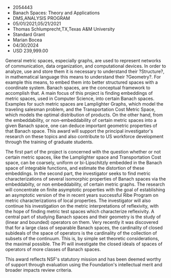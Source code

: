 
* 2054443
* Banach Spaces: Theory and Applications
* DMS,ANALYSIS PROGRAM
* 05/01/2021,05/21/2021
* Thomas Schlumprecht,TX,Texas A&M University
* Standard Grant
* Marian Bocea
* 04/30/2024
* USD 239,999.00

General metric spaces, especially graphs, are used to represent networks of
communication, data organization, and computational devices. In order to
analyze, use and store them it is necessary to understand their ?Structure?, in
mathematical language this means to understand their ?Geometry?. For example
this means, to embed them into better structured spaces with a coordinate
system. Banach spaces, are the conceptual framework to accomplish that. A main
focus of this project is finding embeddings of metric spaces, used in Computer
Science, into certain Banach spaces. Examples for such metric spaces are
Lamplighter Graphs, which model the traveling salesman problem, and the
Transportation Cost Metric Space, which models the optimal distribution of
products. On the other hand, from the embeddability, or non-embeddability of
certain metric spaces into a given Banach space, one can deduce important
geometric properties of that Banach space. This award will support the principal
investigator's research on these topics and also contribute to US workforce
development through the training of graduate students.

The first part of the project is concerned with the question whether or not
certain metric spaces, like the Lamplighter space and Transportation Cost space,
can be coarsely, uniform or bi-Lipschitzly embedded in the Banach space of
integrable functions, and estimate the distortion of these embeddings. In the
second part, the investigator seeks to find metric characterizations of several
isomorphic properties of Banach spaces via the embeddabilty, or non
embeddability, of certain metric graphs. The research will concentrate on finite
asymptotic properties with the goal of establishing an asymptotic version of the
in recent years successful Ribe Program on metric characterizations of local
properties. The investigator will also continue his investigation on the metric
interpretations of reflexivity, with the hope of finding metric test spaces
which characterize reflexivity. A central part of studying Banach spaces and
their geometry is the study of (linear and bounded) operators on them. Very
recently it was discovered that for a large class of separable Banach spaces,
the cardinality of closed subideals of the space of operators is the cardinality
of the collection of subsets of the continuum. This is, by simple set theoretic
considerations, the maximal possible. The PI will investigate the closed ideals
of spaces of operators of more classes of Banach spaces.

This award reflects NSF's statutory mission and has been deemed worthy of
support through evaluation using the Foundation's intellectual merit and broader
impacts review criteria.
